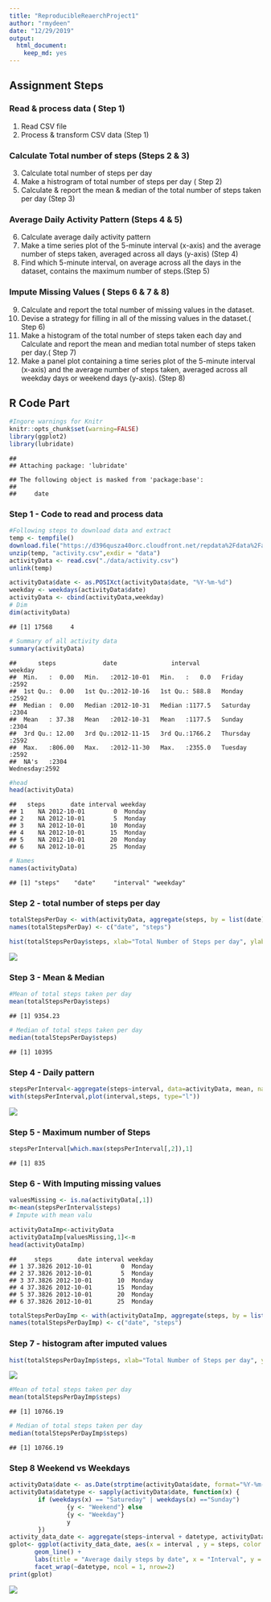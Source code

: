 ```yaml
---
title: "ReproducibleReaerchProject1"
author: "rmydeen"
date: "12/29/2019"
output: 
  html_document: 
    keep_md: yes
---
```

## Assignment Steps  
### Read & process data ( Step 1)
 1. Read CSV file
 2. Process & transform CSV data (Step 1)
 
### Calculate Total number of steps (Steps 2 & 3)
 3. Calculate total number of steps per day
 4. Make a histrogram of total number of steps per day (        Step 2)
 5. Calculate & report the mean & median of the total number      of steps taken per day (Step 3)
 
### Average Daily Activity Pattern (Steps 4 & 5)
 6. Calculate average daily activity pattern
 7. Make a time series plot of the 5-minute interval (x-axis)     and the average number of steps taken, averaged across all     days (y-axis) (Step 4)
 8. Find which 5-minute interval, on average across all the     days in the dataset, contains the maximum number of steps.(Step 5)
 
### Impute Missing Values ( Steps 6 & 7 & 8)
 9. Calculate and report the total number of missing values     in the dataset.
10. Devise a strategy for filling in all of the missing         values in the dataset.( Step 6)
11. Make a histogram of the total number of steps taken each     day and Calculate and report the mean and median total      number of steps taken per day.( Step 7)
12. Make a panel plot containing a time series plot of the      5-minute interval (x-axis) and the average number of        steps taken, averaged across all weekday days or weekend     days (y-axis). (Step 8)

## R Code Part

```r
#Ingore warnings for Knitr
knitr::opts_chunk$set(warning=FALSE)
library(ggplot2)
library(lubridate)
```

```
## 
## Attaching package: 'lubridate'
```

```
## The following object is masked from 'package:base':
## 
##     date
```
### Step 1 - Code to read and process data

```r
#Following steps to download data and extract
temp <- tempfile()
download.file("https://d396qusza40orc.cloudfront.net/repdata%2Fdata%2Factivity.zip", temp, mode="wb")
unzip(temp, "activity.csv",exdir = "data")
activityData <- read.csv("./data/activity.csv")
unlink(temp)

activityData$date <- as.POSIXct(activityData$date, "%Y-%m-%d")
weekday <- weekdays(activityData$date)
activityData <- cbind(activityData,weekday)
# Dim
dim(activityData)
```

```
## [1] 17568     4
```

```r
# Summary of all activity data
summary(activityData)
```

```
##      steps             date               interval           weekday    
##  Min.   :  0.00   Min.   :2012-10-01   Min.   :   0.0   Friday   :2592  
##  1st Qu.:  0.00   1st Qu.:2012-10-16   1st Qu.: 588.8   Monday   :2592  
##  Median :  0.00   Median :2012-10-31   Median :1177.5   Saturday :2304  
##  Mean   : 37.38   Mean   :2012-10-31   Mean   :1177.5   Sunday   :2304  
##  3rd Qu.: 12.00   3rd Qu.:2012-11-15   3rd Qu.:1766.2   Thursday :2592  
##  Max.   :806.00   Max.   :2012-11-30   Max.   :2355.0   Tuesday  :2592  
##  NA's   :2304                                           Wednesday:2592
```

```r
#head
head(activityData)
```

```
##   steps       date interval weekday
## 1    NA 2012-10-01        0  Monday
## 2    NA 2012-10-01        5  Monday
## 3    NA 2012-10-01       10  Monday
## 4    NA 2012-10-01       15  Monday
## 5    NA 2012-10-01       20  Monday
## 6    NA 2012-10-01       25  Monday
```

```r
# Names
names(activityData)
```

```
## [1] "steps"    "date"     "interval" "weekday"
```

### Step 2 - total number of steps per day

```r
totalStepsPerDay <- with(activityData, aggregate(steps, by = list(date), FUN = sum, na.rm = TRUE))
names(totalStepsPerDay) <- c("date", "steps")

hist(totalStepsPerDay$steps, xlab="Total Number of Steps per day", ylab="Number of Days", main="Total Number of Steps per day",col="darkOrange",ylim = c(0,20), breaks = seq(0,25000, by=2500))
```

![](PA1_template_files/figure-html/unnamed-chunk-3-1.png)<!-- -->

### Step 3 - Mean & Median

```r
#Mean of total steps taken per day
mean(totalStepsPerDay$steps)
```

```
## [1] 9354.23
```

```r
# Median of total steps taken per day
median(totalStepsPerDay$steps)
```

```
## [1] 10395
```

### Step 4 - Daily pattern

```r
stepsPerInterval<-aggregate(steps~interval, data=activityData, mean, na.rm=TRUE)
with(stepsPerInterval,plot(interval,steps, type="l"))
```

![](PA1_template_files/figure-html/unnamed-chunk-5-1.png)<!-- -->

### Step 5 - Maximum number of Steps

```r
stepsPerInterval[which.max(stepsPerInterval[,2]),1]
```

```
## [1] 835
```

### Step 6 - With Imputing missing values

```r
valuesMissing <- is.na(activityData[,1])
m<-mean(stepsPerInterval$steps)
# Impute with mean valu

activityDataImp<-activityData
activityDataImp[valuesMissing,1]<-m
head(activityDataImp)
```

```
##     steps       date interval weekday
## 1 37.3826 2012-10-01        0  Monday
## 2 37.3826 2012-10-01        5  Monday
## 3 37.3826 2012-10-01       10  Monday
## 4 37.3826 2012-10-01       15  Monday
## 5 37.3826 2012-10-01       20  Monday
## 6 37.3826 2012-10-01       25  Monday
```

```r
totalStepsPerDayImp <- with(activityDataImp, aggregate(steps, by = list(date), FUN = sum, na.rm = TRUE))
names(totalStepsPerDayImp) <- c("date", "steps")
```
### Step 7 - histogram after imputed values

```r
hist(totalStepsPerDayImp$steps, xlab="Total Number of Steps per day", ylab="Number of Days", main="Total Number of Steps per day (Imputed)",col="darkGreen",ylim = c(0,35), breaks = seq(0,25000, by=2500))
```

![](PA1_template_files/figure-html/unnamed-chunk-8-1.png)<!-- -->

```r
#Mean of total steps taken per day
mean(totalStepsPerDayImp$steps)
```

```
## [1] 10766.19
```

```r
# Median of total steps taken per day
median(totalStepsPerDayImp$steps)
```

```
## [1] 10766.19
```

### Step 8 Weekend vs Weekdays

```r
activityData$date <- as.Date(strptime(activityData$date, format="%Y-%m-%d"))
activityData$datetype <- sapply(activityData$date, function(x) {
        if (weekdays(x) == "Satureday" | weekdays(x) =="Sunday") 
                {y <- "Weekend"} else 
                {y <- "Weekday"}
                y
        })
activity_data_date <- aggregate(steps~interval + datetype, activityData, mean, na.rm = TRUE)
gplot<- ggplot(activity_data_date, aes(x = interval , y = steps, color = datetype)) +
       geom_line() +
       labs(title = "Average daily steps by date", x = "Interval", y = "Average number of steps") +
       facet_wrap(~datetype, ncol = 1, nrow=2)
print(gplot)
```

![](PA1_template_files/figure-html/unnamed-chunk-9-1.png)<!-- -->


